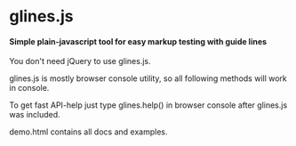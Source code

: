 # glines.js
#### Simple plain-javascript tool for easy markup testing with guide lines

You don't need jQuery to use glines.js.

glines.js is mostly browser console utility, so all following methods will work in console.

To get fast API-help just type glines.help() in browser console after glines.js was included.

demo.html contains all docs and examples.